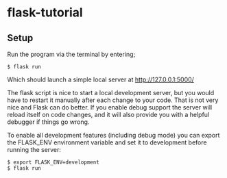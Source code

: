 # flask-tutorial

## Setup

Run the program via the terminal by entering;
```
$ flask run
```
Which should launch a simple local server at http://127.0.0.1:5000/


The flask script is nice to start a local development server, but you would have to restart it manually after each change to your code. That is not very nice and Flask can do better. If you enable debug support the server will reload itself on code changes, and it will also provide you with a helpful debugger if things go wrong.

To enable all development features (including debug mode) you can export the FLASK_ENV environment variable and set it to development before running the server:

```
$ export FLASK_ENV=development
$ flask run
```